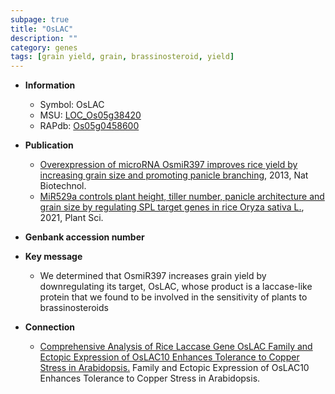 ```yaml
---
subpage: true
title: "OsLAC"
description: ""
category: genes
tags: [grain yield, grain, brassinosteroid, yield]
---
```


* **Information**  
    + Symbol: OsLAC  
    + MSU: [LOC_Os05g38420](http://rice.plantbiology.msu.edu/cgi-bin/ORF_infopage.cgi?orf=LOC_Os05g38420)  
    + RAPdb: [Os05g0458600](http://rapdb.dna.affrc.go.jp/viewer/gbrowse_details/irgsp1?name=Os05g0458600)  

* **Publication**  
    + [Overexpression of microRNA OsmiR397 improves rice yield by increasing grain size and promoting panicle branching](http://www.ncbi.nlm.nih.gov/pubmed?term=Overexpression+of+microRNA+OsmiR397+improves+rice+yield+by+increasing+grain+size+and+promoting+panicle+branching%5BTitle%5D), 2013, Nat Biotechnol.
    + [MiR529a controls plant height, tiller number, panicle architecture and grain size by regulating SPL target genes in rice Oryza sativa L.](http://www.ncbi.nlm.nih.gov/pubmed?term=MiR529a+controls+plant+height,+tiller+number,+panicle+architecture+and+grain+size+by+regulating+SPL+target+genes+in+rice+Oryza+sativa+L.%5BTitle%5D), 2021, Plant Sci.

* **Genbank accession number**  

* **Key message**  
    + We determined that OsmiR397 increases grain yield by downregulating its target, OsLAC, whose product is a laccase-like protein that we found to be involved in the sensitivity of plants to brassinosteroids

* **Connection**  
    + [Comprehensive Analysis of Rice Laccase Gene OsLAC Family and Ectopic Expression of OsLAC10 Enhances Tolerance to Copper Stress in Arabidopsis.](OsLAC) Family and Ectopic Expression of OsLAC10 Enhances Tolerance to Copper Stress in Arabidopsis.



